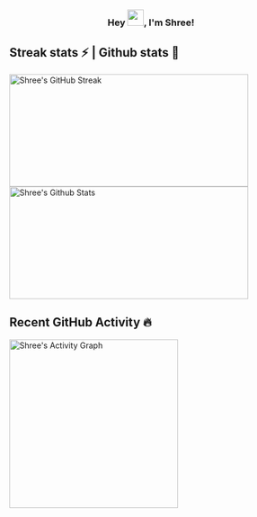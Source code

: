 <h3 align="center">
 Hey <img src="https://github.com/TheDudeThatCode/TheDudeThatCode/blob/master/Assets/Hi.gif" width="29">, I'm Shree!
</h3>

## Streak stats ⚡ | Github stats 🌟
  <a href="https://github.com/SHrEE-7/github-readme-streak-stats">
    <img title="🔥 Get streak stats for your profile at git.io/streak-stats" alt="Shree's GitHub Streak" src="https://github-readme-streak-stats.herokuapp.com/?user=SHrEE-7&theme=monokai-metallian&hide_border=true&title_color=FFDEB4"width="425" height="200"/>
    <img alt="Shree's Github Stats" src="https://denvercoder1-github-readme-stats.vercel.app/api/?username=SHrEE-7&show_icons=true&count_private=true&theme=react&hide_border=true&bg_color=1F222E&title_color=F85D7F&icon_color=F8D866" width="425" height="200"/>
  </a>


## Recent GitHub Activity 🔥
<a><img alt="Shree's Activity Graph" src="https://activity-graph.herokuapp.com/graph?username=SHrEE-7&bg_color=1F222E&color=F8D866&line=F85D7F&point=FFFFFF&hide_border=true" height=300 /></a>
